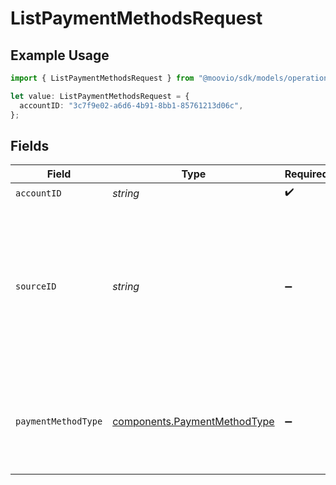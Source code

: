 # ListPaymentMethodsRequest

## Example Usage

```typescript
import { ListPaymentMethodsRequest } from "@moovio/sdk/models/operations";

let value: ListPaymentMethodsRequest = {
  accountID: "3c7f9e02-a6d6-4b91-8bb1-85761213d06c",
};
```

## Fields

| Field                                                                                                                                                                                                                                                                                          | Type                                                                                                                                                                                                                                                                                           | Required                                                                                                                                                                                                                                                                                       | Description                                                                                                                                                                                                                                                                                    |
| ---------------------------------------------------------------------------------------------------------------------------------------------------------------------------------------------------------------------------------------------------------------------------------------------- | ---------------------------------------------------------------------------------------------------------------------------------------------------------------------------------------------------------------------------------------------------------------------------------------------- | ---------------------------------------------------------------------------------------------------------------------------------------------------------------------------------------------------------------------------------------------------------------------------------------------- | ---------------------------------------------------------------------------------------------------------------------------------------------------------------------------------------------------------------------------------------------------------------------------------------------- |
| `accountID`                                                                                                                                                                                                                                                                                    | *string*                                                                                                                                                                                                                                                                                       | :heavy_check_mark:                                                                                                                                                                                                                                                                             | N/A                                                                                                                                                                                                                                                                                            |
| `sourceID`                                                                                                                                                                                                                                                                                     | *string*                                                                                                                                                                                                                                                                                       | :heavy_minus_sign:                                                                                                                                                                                                                                                                             | Optional parameter to filter the account's payment methods by source ID. <br/><br/>A source ID can be a [walletID](https://docs.moov.io/api/sources/wallets/list/), [cardID](https://docs.moov.io/api/sources/cards/list/), <br/>or [bankAccountID](https://docs.moov.io/api/sources/bank-accounts/list/). |
| `paymentMethodType`                                                                                                                                                                                                                                                                            | [components.PaymentMethodType](../../models/components/paymentmethodtype.md)                                                                                                                                                                                                                   | :heavy_minus_sign:                                                                                                                                                                                                                                                                             | Optional parameter to filter the account's payment methods by payment method type.                                                                                                                                                                                                             |